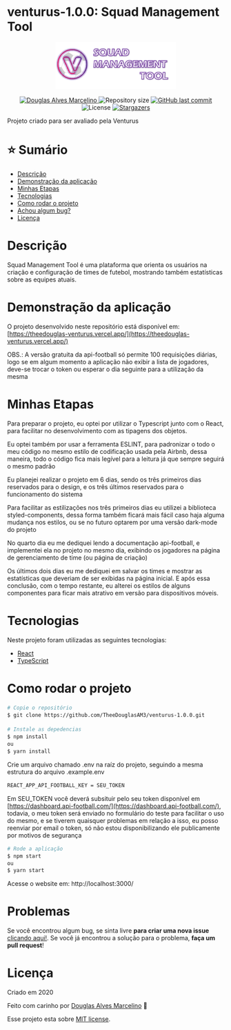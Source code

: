 # venturus-1.0.0: Squad Management Tool

<p align="center">
   <img src="./.github/logo.png" alt="Venturus" width="280"/>
</p>

<p align="center">	
   <a href="https://www.linkedin.com/in/douglas-alves-marcelino-704250180/">
      <img alt="Douglas Alves Marcelino" src="https://img.shields.io/badge/-Douglas%20Alves%20Marcelino-f2295b?style=flat&logo=Linkedin&logoColor=white" />
   </a>
  <img alt="Repository size" src="https://img.shields.io/github/repo-size/TheeDouglasAM3/venturus-1.0.0?color=f2295b">

  <a href="https://github.com/TheeDouglasAM3/venturus-1.0.0/commits/master">
    <img alt="GitHub last commit" src="https://img.shields.io/github/last-commit/TheeDouglasAM3/venturus-1.0.0?color=f2295b">
  </a> 
  <img alt="License" src="https://img.shields.io/badge/license-MIT-f2295b">
  <a href="https://github.com/TheeDouglasAM3/venturus-1.0.0/stargazers">
    <img alt="Stargazers" src="https://img.shields.io/github/stars/TheeDouglasAM3/venturus-1.0.0?color=f2295b&logo=github">
  </a>
</p>

Projeto criado para ser avaliado pela Venturus

# :star: Sumário

* [Descrição](#descrição)
* [Demonstração da aplicação](#demonstração-da-aplicação) 
* [Minhas Etapas](#minhas-etapas)
* [Tecnologias](#tecnologias)
* [Como rodar o projeto](#como-rodar-o-projeto)
* [Achou algum bug?](#problemas)
* [Licença](#licença)

# Descrição
Squad Management Tool é uma plataforma que orienta os usuários na criação e configuração de times de futebol, mostrando também estatísticas sobre as equipes atuais.

# Demonstração da aplicação
O projeto desenvolvido neste repositório está disponível em: 
[https://theedouglas-venturus.vercel.app/](https://theedouglas-venturus.vercel.app/)

OBS.: A versão gratuita da api-football só permite 100 requisições diárias, logo se em algum momento a aplicação não exibir a lista de jogadores, deve-se trocar o token ou esperar o dia seguinte para a utilização da mesma

# Minhas Etapas
Para preparar o projeto, eu optei por utilizar o Typescript junto com o React, para facilitar no desenvolvimento com as tipagens dos objetos.

Eu optei também por usar a ferramenta ESLINT, para padronizar o todo o meu código no mesmo estilo de codificação usada pela Airbnb, dessa maneira, todo o código fica mais legível para a leitura já que sempre seguirá o mesmo padrão

Eu planejei realizar o projeto em 6 dias, sendo os três primeiros dias reservados para o design, e os três últimos reservados para o funcionamento do sistema

Para facilitar as estilizações nos três primeiros dias eu utilizei a biblioteca styled-components, dessa forma também ficará mais fácil caso haja alguma mudança nos estilos, ou se no futuro optarem por uma versão dark-mode do projeto

No quarto dia eu me dediquei lendo a documentação api-football, e implementei ela no projeto no mesmo dia, exibindo os jogadores na página de gerenciamento de time (ou página de criação)

Os últimos dois dias eu me dediquei em salvar os times e mostrar as estatísticas que deveriam de ser exibidas na página inicial. E após essa conclusão, com o tempo restante, eu alterei os estilos de alguns componentes para ficar mais atrativo em versão para dispositivos móveis.

# Tecnologias
Neste projeto foram utilizadas as seguintes tecnologias:
* [React](https://pt-br.reactjs.org/)
* [TypeScript](https://www.typescriptlang.org/)

# Como rodar o projeto
```bash
# Copie o repositório
$ git clone https://github.com/TheeDouglasAM3/venturus-1.0.0.git

# Instale as depedencias
$ npm install
ou
$ yarn install
```
Crie um arquivo chamado .env na raíz do projeto, seguindo a mesma estrutura do arquivo .example.env
```bash
REACT_APP_API_FOOTBALL_KEY = SEU_TOKEN
```
Em SEU_TOKEN você deverá subsituir pelo seu token disponível em [https://dashboard.api-football.com/](https://dashboard.api-football.com/), todavia, o meu token será enviado no formulário do teste para facilitar o uso do mesmo, e se tiverem quaisquer problemas em relação a isso, eu posso reenviar por email o token, só não estou disponibilizando ele publicamente por motivos de segurança

```bash
# Rode a aplicação
$ npm start
ou
$ yarn start
```

Acesse o website em: http://localhost:3000/

# Problemas
Se você encontrou algum bug, se sinta livre **para criar uma nova issue**  [clicando aqui!](https://github.com/TheeDouglasAM3/venturus-1.0.0/issues). Se você já encontrou a solução para o problema, **faça um pull request**!

# Licença

Criado em 2020 

Feito com carinho por [Douglas Alves Marcelino](https://github.com/TheeDouglasAM3) :duck:

Esse projeto esta sobre [MIT license](./LICENSE).
